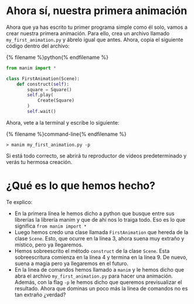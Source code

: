 # Ahora sí, nuestra primera animación

Ahora que ya has escrito tu primer programa simple como él solo, vamos a crear nuestra primera animación. Para ello, crea un archivo llamado `my_first_animation.py` y ábrelo igual que antes. Ahora, copia el siguiente código dentro del archivo:


{% filename %}python{% endfilename %}
```python
from manim import *

class FirstAnimation(Scene):
    def construct(self):
        square = Square()
        self.play(
            Create(Square)
        )
        self.wait()
```

Ahora, vete a la terminal y escribe lo siguiente:

{% filename %}command-line{% endfilename %}
```command-line
> manim my_first_animation.py -p
```
Si está todo correcto, se abrirá tu reproductor de videos predeterminado y verás tu hermosa creación. 


# ¿Qué es lo que hemos hecho?

Te explico: 

- En la primera línea le hemos dicho a python que busque entre sus librerías la librería manim y que de ahí nos lo traiga todo. Eso es lo que significa `from manim import *`
- Luego hemos credo una clase llamada `FirstAnimation` que hereda de la clase `Scene`. Esto, que ocurre en la línea 3, ahora suena muy extraño y místico, pero ya llegaremos. 
- Hemos sobreescrito el método `construct` de la clase `Scene`. Esta sobreescritura comienza en la línea 4 y termina en la línea 9. De nuevo, suena a magia pero ya llegaremos en el futuro. 
- En la linea de comandos hemos llamado a `manim` y le hemos dicho que abra el archivo `my_first_animation.py` para hacer una animación. Además, con la flag `-p` le hemos dicho que queremos previsualizar el resultado. Ahora que dominas un poco más la linea de comandos no es tan extraño ¿verdad?
